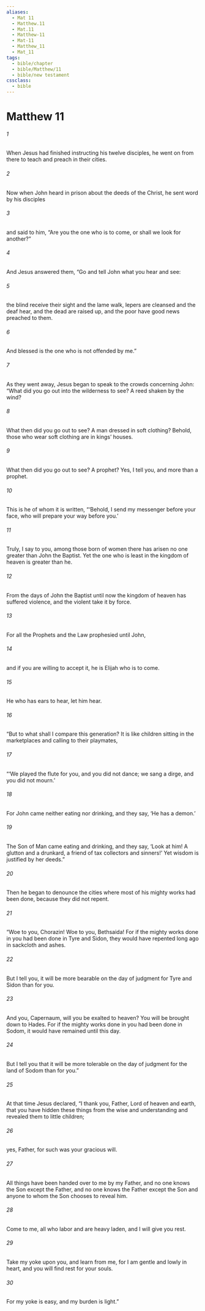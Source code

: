 ```yaml
---
aliases:
  - Mat 11
  - Matthew.11
  - Mat.11
  - Matthew-11
  - Mat-11
  - Matthew_11
  - Mat_11
tags:
  - bible/chapter
  - bible/Matthew/11
  - bible/new testament
cssclass:
  - bible
---
```


# Matthew 11

###### 1
When Jesus had finished instructing his twelve disciples, he went on from there to teach and preach in their cities.
###### 2
Now when John heard in prison about the deeds of the Christ, he sent word by his disciples
###### 3
and said to him, “Are you the one who is to come, or shall we look for another?”
###### 4
And Jesus answered them, “Go and tell John what you hear and see:
###### 5
the blind receive their sight and the lame walk, lepers are cleansed and the deaf hear, and the dead are raised up, and the poor have good news preached to them.
###### 6
And blessed is the one who is not offended by me.”
###### 7
As they went away, Jesus began to speak to the crowds concerning John: “What did you go out into the wilderness to see? A reed shaken by the wind?
###### 8
What then did you go out to see? A man dressed in soft clothing? Behold, those who wear soft clothing are in kings’ houses.
###### 9
What then did you go out to see? A prophet? Yes, I tell you, and more than a prophet.
###### 10
This is he of whom it is written, “‘Behold, I send my messenger before your face, who will prepare your way before you.’
###### 11
Truly, I say to you, among those born of women there has arisen no one greater than John the Baptist. Yet the one who is least in the kingdom of heaven is greater than he.
###### 12
From the days of John the Baptist until now the kingdom of heaven has suffered violence, and the violent take it by force.
###### 13
For all the Prophets and the Law prophesied until John,
###### 14
and if you are willing to accept it, he is Elijah who is to come.
###### 15
He who has ears to hear, let him hear.
###### 16
“But to what shall I compare this generation? It is like children sitting in the marketplaces and calling to their playmates,
###### 17
“‘We played the flute for you, and you did not dance; we sang a dirge, and you did not mourn.’
###### 18
For John came neither eating nor drinking, and they say, ‘He has a demon.’
###### 19
The Son of Man came eating and drinking, and they say, ‘Look at him! A glutton and a drunkard, a friend of tax collectors and sinners!’ Yet wisdom is justified by her deeds.”
###### 20
Then he began to denounce the cities where most of his mighty works had been done, because they did not repent.
###### 21
“Woe to you, Chorazin! Woe to you, Bethsaida! For if the mighty works done in you had been done in Tyre and Sidon, they would have repented long ago in sackcloth and ashes.
###### 22
But I tell you, it will be more bearable on the day of judgment for Tyre and Sidon than for you.
###### 23
And you, Capernaum, will you be exalted to heaven? You will be brought down to Hades. For if the mighty works done in you had been done in Sodom, it would have remained until this day.
###### 24
But I tell you that it will be more tolerable on the day of judgment for the land of Sodom than for you.”
###### 25
At that time Jesus declared, “I thank you, Father, Lord of heaven and earth, that you have hidden these things from the wise and understanding and revealed them to little children;
###### 26
yes, Father, for such was your gracious will.
###### 27
All things have been handed over to me by my Father, and no one knows the Son except the Father, and no one knows the Father except the Son and anyone to whom the Son chooses to reveal him.
###### 28
Come to me, all who labor and are heavy laden, and I will give you rest.
###### 29
Take my yoke upon you, and learn from me, for I am gentle and lowly in heart, and you will find rest for your souls.
###### 30
For my yoke is easy, and my burden is light.”


